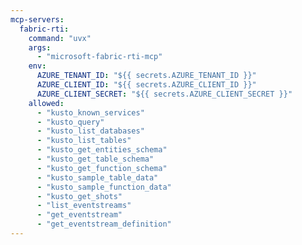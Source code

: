 ```yaml
---
mcp-servers:
  fabric-rti:
    command: "uvx"
    args:
      - "microsoft-fabric-rti-mcp"
    env:
      AZURE_TENANT_ID: "${{ secrets.AZURE_TENANT_ID }}"
      AZURE_CLIENT_ID: "${{ secrets.AZURE_CLIENT_ID }}"
      AZURE_CLIENT_SECRET: "${{ secrets.AZURE_CLIENT_SECRET }}"
    allowed:
      - "kusto_known_services"
      - "kusto_query"
      - "kusto_list_databases"
      - "kusto_list_tables"
      - "kusto_get_entities_schema"
      - "kusto_get_table_schema"
      - "kusto_get_function_schema"
      - "kusto_sample_table_data"
      - "kusto_sample_function_data"
      - "kusto_get_shots"
      - "list_eventstreams"
      - "get_eventstream"
      - "get_eventstream_definition"
---
```


<!--
## Microsoft Fabric Real-Time Intelligence (RTI) MCP Server

This shared configuration provides the Microsoft Fabric Real-Time Intelligence (RTI) MCP Server with **read-only access** for AI-assisted data querying and analysis.

The Fabric RTI MCP Server enables AI agents to interact with Microsoft Fabric RTI services by providing tools through the MCP interface, allowing for seamless data querying and analysis capabilities.

### 🔍 Supported Services

**Eventhouse (Kusto)**: Execute KQL queries against Microsoft Fabric RTI [Eventhouse](https://aka.ms/eventhouse) and [Azure Data Explorer (ADX)](https://aka.ms/adx).

**Eventstreams**: Manage Microsoft Fabric [Eventstreams](https://learn.microsoft.com/fabric/real-time-intelligence/eventstream/eventstream-introduction) for real-time data processing:
- List Eventstreams in workspaces
- Get Eventstream details and definitions

### Available Tools

This configuration provides read-only access to the following tools:

#### Eventhouse (Kusto) - 10 Read-Only Tools:
- **`kusto_known_services`** - List all available Kusto services configured in the MCP
- **`kusto_query`** - Execute KQL queries on the specified database
- **`kusto_list_databases`** - List all databases in the Kusto cluster
- **`kusto_list_tables`** - List all tables in a specified database
- **`kusto_get_entities_schema`** - Get schema information for all entities (tables, materialized views, functions) in a database
- **`kusto_get_table_schema`** - Get detailed schema information for a specific table
- **`kusto_get_function_schema`** - Get schema information for a specific function, including parameters and output schema
- **`kusto_sample_table_data`** - Retrieve random sample records from a specified table
- **`kusto_sample_function_data`** - Retrieve random sample records from the result of a function call
- **`kusto_get_shots`** - Retrieve semantically similar query examples from a shots table using AI embeddings

#### Eventstreams - 3 Read-Only Tools:
- **`list_eventstreams`** - List all Eventstreams in your Fabric workspace
- **`get_eventstream`** - Get detailed information about a specific Eventstream
- **`get_eventstream_definition`** - Retrieve complete JSON definition of an Eventstream

**Excluded Tools (Destructive Operations):**
- `kusto_command` - Execute Kusto management commands
- `kusto_ingest_inline_into_table` - Ingest inline CSV data

### 🔑 Authentication

The MCP Server uses Azure Identity via [`DefaultAzureCredential`](https://learn.microsoft.com/azure/developer/python/sdk/authentication/credential-chains?tabs=dac) for authentication. When using environment variables (recommended for CI/CD), the server authenticates using the provided Azure Service Principal credentials.

**Required Secrets:**
- `AZURE_TENANT_ID`: Your Azure tenant ID
- `AZURE_CLIENT_ID`: Your Azure client (application) ID
- `AZURE_CLIENT_SECRET`: Your Azure client secret

**Authentication Requirements:**
- The Azure Service Principal must have access to the Microsoft Fabric workspace and resources
- The identity should have appropriate permissions for Eventhouse and Eventstreams (Reader role recommended)

### Setup

1. **Create an Azure Service Principal** with read-only permissions for Microsoft Fabric:
   ```bash
   az ad sp create-for-rbac --name "gh-aw-fabric-rti-readonly" --role Reader --scopes /subscriptions/{subscription-id}
   ```

2. **Add the following secrets to your GitHub repository**:
   - `AZURE_TENANT_ID`: Tenant ID from the service principal output
   - `AZURE_CLIENT_ID`: App ID from the service principal output
   - `AZURE_CLIENT_SECRET`: Password from the service principal output

3. **Include this configuration in your workflow**:
   ```yaml
   imports:
     - shared/mcp/fabric-rti.md
   ```

### Example Usage

```aw
---
on:
  issues:
    types: [opened]
permissions:
  contents: read
  issues: write
engine: claude
imports:
  - shared/mcp/fabric-rti.md
---

# Fabric RTI Data Analyzer

Analyze data mentioned in issue #${{ github.event.issue.number }} using Microsoft Fabric RTI.

Review the issue content and identify any data analysis requests related to Eventhouse or Eventstreams.

Use the Fabric RTI MCP tools to:
- List available databases and tables
- Execute KQL queries for data analysis
- Retrieve Eventstream information
- Provide insights based on the data
```

### Example Prompts

**Eventhouse Analytics:**
- "Get databases in my Eventhouse"
- "Sample 10 rows from table 'StormEvents' in Eventhouse"
- "What can you tell me about StormEvents data?"
- "Analyze the StormEvents to come up with trend analysis across past 10 years of data"
- "Analyze the commands in 'CommandExecution' table and categorize them as low/medium/high risks"

**Eventstream Management:**
- "List all Eventstreams in my workspace"
- "Show me the details of my IoT data Eventstream"

### Security

- **Read-only mode**: Only read operations are permitted - destructive operations are excluded
- **Credential Security**: Your credentials are always handled securely through the official [Azure Identity SDK](https://github.com/Azure/azure-sdk-for-net/blob/main/sdk/identity/Azure.Identity/README.md) - credentials are never stored or managed directly
- **Least Privilege**: Use a Service Principal with minimal Reader role permissions
- **Excluded Operations**: `kusto_command` and `kusto_ingest_inline_into_table` are excluded to prevent write operations

### More Information

- **GitHub Repository**: https://github.com/microsoft/fabric-rti-mcp
- **PyPI Package**: https://pypi.org/project/microsoft-fabric-rti-mcp/
- **Microsoft Fabric RTI Documentation**: https://aka.ms/fabricrti
- **License**: MIT
- **Status**: Public Preview

-->
